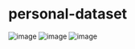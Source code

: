 # personal-dataset
![image](https://user-images.githubusercontent.com/91508008/144691483-0eae6159-760a-417b-bcfd-e3f123bcc4fd.png)
![image](https://user-images.githubusercontent.com/91508008/144691560-c786fb4f-5bbd-428b-bf4f-82229dc34a1c.png)
![image](https://user-images.githubusercontent.com/91508008/144728614-216f4de9-c273-4938-a651-b06510dc5dda.png)



